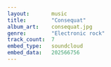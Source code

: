 ```yaml
---
layout:       music
title:        "Consequat"
album_art:    consequat.jpg
genre:        "Electronic rock"
track_count:  7
embed_type:   soundcloud
embed_data:   202566756
---
```

